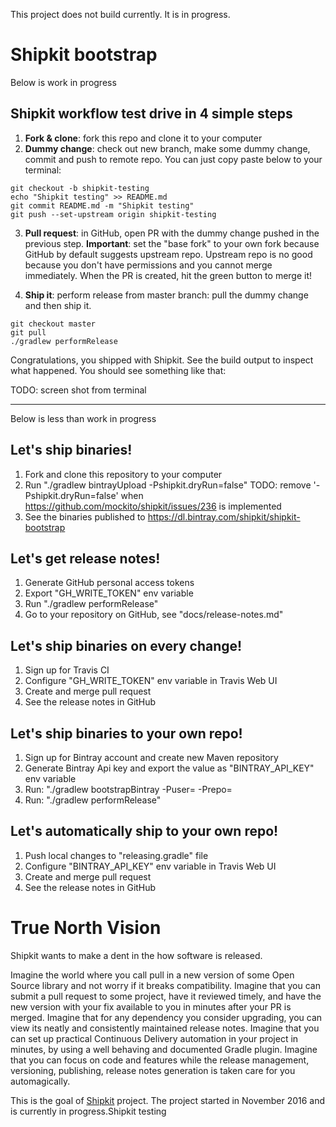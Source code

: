 This project does not build currently. It is in progress.

# Shipkit bootstrap

Below is work in progress

## Shipkit workflow test drive in 4 simple steps

1. **Fork & clone**: fork this repo and clone it to your computer
2. **Dummy change**:  check out new branch, make some dummy change, commit and push to remote repo.
You can just copy paste below to your terminal:

```
git checkout -b shipkit-testing
echo "Shipkit testing" >> README.md
git commit README.md -m "Shipkit testing"
git push --set-upstream origin shipkit-testing
```

3. **Pull request**: in GitHub, open PR with the dummy change pushed in the previous step.
**Important**: set the "base fork" to your own fork because GitHub by default suggests upstream repo.
Upstream repo is no good because you don't have permissions and you cannot merge immediately.
When the PR is created, hit the green button to merge it!

4. **Ship it**: perform release from master branch: pull the dummy change and then ship it.

```
git checkout master
git pull
./gradlew performRelease
```

Congratulations, you shipped with Shipkit.
See the build output to inspect what happened.
You should see something like that:

TODO: screen shot from terminal

----

Below is less than work in progress

## Let's ship binaries!

1. Fork and clone this repository to your computer
2. Run "./gradlew bintrayUpload -Pshipkit.dryRun=false"
   TODO: remove '-Pshipkit.dryRun=false' when https://github.com/mockito/shipkit/issues/236 is implemented
3. See the binaries published to https://dl.bintray.com/shipkit/shipkit-bootstrap

## Let's get release notes!

1. Generate GitHub personal access tokens
2. Export "GH_WRITE_TOKEN" env variable
3. Run "./gradlew performRelease"
4. Go to your repository on GitHub, see "docs/release-notes.md"

## Let's ship binaries on every change!

1. Sign up for Travis CI
2. Configure "GH_WRITE_TOKEN" env variable in Travis Web UI
3. Create and merge pull request
4. See the release notes in GitHub

## Let's ship binaries to your own repo!

1. Sign up for Bintray account and create new Maven repository
2. Generate Bintray Api key and export the value as "BINTRAY_API_KEY" env variable
3. Run: "./gradlew bootstrapBintray -Puser=<bintray user name> -Prepo=<bintray repo>
4. Run: "./gradlew performRelease"

## Let's automatically ship to your own repo!

1. Push local changes to "releasing.gradle" file
2. Configure "BINTRAY_API_KEY" env variable in Travis Web UI
3. Create and merge pull request
4. See the release notes in GitHub

# True North Vision

Shipkit wants to make a dent in the how software is released.

Imagine the world where you call pull in a new version of some Open Source library and not worry if it breaks compatibility.
Imagine that you can submit a pull request to some project, have it reviewed timely, and have the new version with your fix available to you in minutes after your PR is merged.
Imagine that for any dependency you consider upgrading, you can view its neatly and consistently maintained release notes.
Imagine that you can set up practical Continuous Delivery automation in your project in minutes, by using a well behaving and documented Gradle plugin.
Imagine that you can focus on code and features while the release management, versioning, publishing, release notes generation is taken care for you automagically.

This is the goal of [Shipkit](https://github.com/mockito/shipkit) project. The project started in November 2016 and is currently in progress.Shipkit testing
